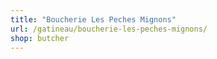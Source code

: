 ```yaml
---
title: "Boucherie Les Peches Mignons"
url: /gatineau/boucherie-les-peches-mignons/
shop: butcher
---
```

